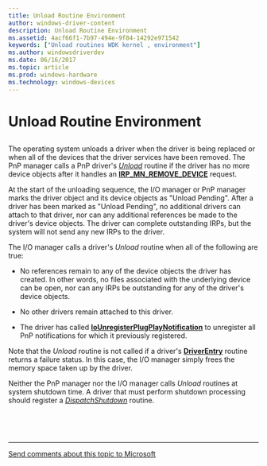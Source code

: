 ```yaml
---
title: Unload Routine Environment
author: windows-driver-content
description: Unload Routine Environment
ms.assetid: 4acf66f1-7b97-494e-9f84-14292e971542
keywords: ["Unload routines WDK kernel , environment"]
ms.author: windowsdriverdev
ms.date: 06/16/2017
ms.topic: article
ms.prod: windows-hardware
ms.technology: windows-devices
---
```


# Unload Routine Environment


## <a href="" id="ddk-unload-routine-environment-kg"></a>


The operating system unloads a driver when the driver is being replaced or when all of the devices that the driver services have been removed. The PnP manager calls a PnP driver's [*Unload*](https://msdn.microsoft.com/library/windows/hardware/ff564886) routine if the driver has no more device objects after it handles an [**IRP\_MN\_REMOVE\_DEVICE**](https://msdn.microsoft.com/library/windows/hardware/ff551738) request.

At the start of the unloading sequence, the I/O manager or PnP manager marks the driver object and its device objects as "Unload Pending". After a driver has been marked as "Unload Pending", no additional drivers can attach to that driver, nor can any additional references be made to the driver's device objects. The driver can complete outstanding IRPs, but the system will not send any new IRPs to the driver.

The I/O manager calls a driver's *Unload* routine when all of the following are true:

-   No references remain to any of the device objects the driver has created. In other words, no files associated with the underlying device can be open, nor can any IRPs be outstanding for any of the driver's device objects.

-   No other drivers remain attached to this driver.

-   The driver has called [**IoUnregisterPlugPlayNotification**](https://msdn.microsoft.com/library/windows/hardware/ff550398) to unregister all PnP notifications for which it previously registered.

Note that the *Unload* routine is not called if a driver's [**DriverEntry**](https://msdn.microsoft.com/library/windows/hardware/ff544113) routine returns a failure status. In this case, the I/O manager simply frees the memory space taken up by the driver.

Neither the PnP manager nor the I/O manager calls *Unload* routines at system shutdown time. A driver that must perform shutdown processing should register a [*DispatchShutdown*](https://msdn.microsoft.com/library/windows/hardware/ff543405) routine.

 

 


--------------------
[Send comments about this topic to Microsoft](mailto:wsddocfb@microsoft.com?subject=Documentation%20feedback%20%5Bkernel\kernel%5D:%20Unload%20Routine%20Environment%20%20RELEASE:%20%286/14/2017%29&body=%0A%0APRIVACY%20STATEMENT%0A%0AWe%20use%20your%20feedback%20to%20improve%20the%20documentation.%20We%20don't%20use%20your%20email%20address%20for%20any%20other%20purpose,%20and%20we'll%20remove%20your%20email%20address%20from%20our%20system%20after%20the%20issue%20that%20you're%20reporting%20is%20fixed.%20While%20we're%20working%20to%20fix%20this%20issue,%20we%20might%20send%20you%20an%20email%20message%20to%20ask%20for%20more%20info.%20Later,%20we%20might%20also%20send%20you%20an%20email%20message%20to%20let%20you%20know%20that%20we've%20addressed%20your%20feedback.%0A%0AFor%20more%20info%20about%20Microsoft's%20privacy%20policy,%20see%20http://privacy.microsoft.com/default.aspx. "Send comments about this topic to Microsoft")


